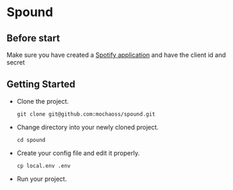 # Spound

## Before start

Make sure you have created a [Spotify application] and have the client id and
secret

## Getting Started

- Clone the project.

    ```
    git clone git@github.com:mochaoss/spound.git
    ```

- Change directory into your newly cloned project.

    ```
    cd spound
    ```

- Create your config file and edit it properly.

    ```
    cp local.env .env
    ```

- Run your project.

    ```
    ```


[Spotify application]: https://developer.spotify.com/my-applications/#!/applications
